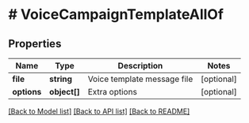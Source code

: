 # # VoiceCampaignTemplateAllOf

## Properties

Name | Type | Description | Notes
------------ | ------------- | ------------- | -------------
**file** | **string** | Voice template message file | [optional]
**options** | **object[]** | Extra options | [optional]

[[Back to Model list]](../../README.md#models) [[Back to API list]](../../README.md#endpoints) [[Back to README]](../../README.md)
